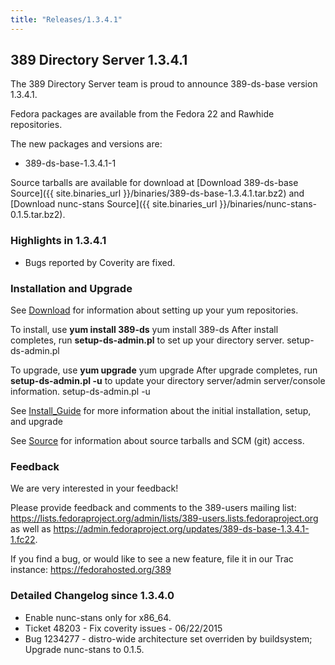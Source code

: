 ```yaml
---
title: "Releases/1.3.4.1"
---
```

389 Directory Server 1.3.4.1
-----------------------------

The 389 Directory Server team is proud to announce 389-ds-base version 1.3.4.1.

Fedora packages are available from the Fedora 22 and Rawhide repositories.

The new packages and versions are:

-   389-ds-base-1.3.4.1-1

Source tarballs are available for download at [Download 389-ds-base Source]({{ site.binaries_url }}/binaries/389-ds-base-1.3.4.1.tar.bz2) and [Download nunc-stans Source]({{ site.binaries_url }}/binaries/nunc-stans-0.1.5.tar.bz2).

### Highlights in 1.3.4.1

-   Bugs reported by Coverity are fixed.

### Installation and Upgrade

See [Download](../download.html) for information about setting up your yum repositories.

To install, use **yum install 389-ds** yum install 389-ds After install completes, run **setup-ds-admin.pl** to set up your directory server. setup-ds-admin.pl

To upgrade, use **yum upgrade** yum upgrade After upgrade completes, run **setup-ds-admin.pl -u** to update your directory server/admin server/console information. setup-ds-admin.pl -u

See [Install\_Guide](../legacy/install-guide.html) for more information about the initial installation, setup, and upgrade

See [Source](../development/source.html) for information about source tarballs and SCM (git) access.

### Feedback

We are very interested in your feedback!

Please provide feedback and comments to the 389-users mailing list: <https://lists.fedoraproject.org/admin/lists/389-users.lists.fedoraproject.org> as well as <https://admin.fedoraproject.org/updates/389-ds-base-1.3.4.1-1.fc22>.

If you find a bug, or would like to see a new feature, file it in our Trac instance: <https://fedorahosted.org/389>

### Detailed Changelog since 1.3.4.0

-   Enable nunc-stans only for x86_64.
-   Ticket 48203 - Fix coverity issues - 06/22/2015
-   Bug 1234277 - distro-wide architecture set overriden by buildsystem; Upgrade nunc-stans to 0.1.5.
